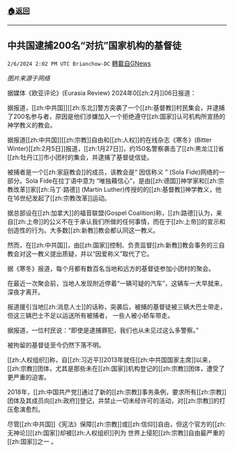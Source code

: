 ###  [:house:返回](README.md)
---


## 中共国逮捕200名“对抗”国家机构的基督徒
`2/6/2024 2:02 PM UTC Brianchow-DC` [轉載自GNews](https://gnews.org/articles/2286305)

*图片来源于网络*

据媒体《欧亚评论》(Eurasia Review) 2024年0[[zh:2月]]06日报道：

据报道，[[zh:中共国]][[zh:东北]]警方突袭了一个[[zh:基督教]]村民集会，并逮捕了200名参与者，原因是他们涉嫌加入一个拒绝遵守[[zh:国家]]认可机构所宣扬的神学教义的教会。

据报道[[zh:中共国]][[zh:宗教]]自由和[[zh:人权]]的在线杂志《寒冬》(Bitter Winter)[[zh:2月5日]]报道，[[zh:1月27日]]，约150名警察袭击了[[zh:黑龙江]]省[[zh:牡丹江]]市小团村的集会，并逮捕了基督徒信徒。

被捕者是一个[[zh:家庭教会]]的成员，该教会是“ 因信称义 ” (Sola Fide)网络的一部分。Sola Fide在拉丁语中意为 “唯独藉信心”，是由[[zh:德国]]神学家和[[zh:宗教改革]]家[[zh:马丁·路德]] (Martin Luther)传授的的[[zh:基督教]]神学教义，他在16世纪发起了[[zh:宗教改革]]运动。

据总部设在[[zh:加拿大]]的福音联盟(Gospel Coalition)称，[[zh:路德]]认为，来自[[zh:上帝]]的公义不在于承认我们所做的任何事情，而在于[[zh:上帝]]的宣示和创造性的行为。大多数[[zh:新教]]教会都认同这一教义。

然而，在[[zh:中共国]]，由[[zh:国家]]控制、负责监督[[zh:新教]]教会事务的三自教会对这一教义提出质疑，并以“因爱称义”取代了它。

据《寒冬》报道，每个月都有数百名当地和远方的基督徒参加小团村的聚会。

在最近一次聚会前，当地人发现附近停着“一辆可疑的汽车”，这辆车一大早就来，深夜才离开。

报道援引当地[[zh:消息人士]]的话称，突袭后，被捕的基督徒被三辆大巴士带走，但这三辆巴士不足以运送所有被捕者， 一些人被小轿车带走。

据报道，一位村民说：“即使是逮捕罪犯，我们也从未见过这么多警察。”

被拘留的基督徒至今仍然下落不明。

[[zh:人权组织]]称，自[[zh:习近平]]2013年就任[[zh:中共国国家主席]]以来，[[zh:宗教]]团体，尤其是那些未在[[zh:国家]]机构登记的[[zh:宗教]]团体，遭受了更严重的迫害。

2018年，[[zh:中国共产党]]通过了新的[[zh:宗教]]事务条例，要求所有[[zh:宗教]]团体及其成员向[[zh:政府]]登记，并禁止一切未经许可的活动，对[[zh:宗教]]的打压愈演愈烈。

尽管[[zh:中共国]]《宪法》保障[[zh:宗教]]或[[zh:信仰]]自由，但这个官方的[[zh:无神论]][[zh:国家]]却被[[zh:人权组织]]列为 世界上侵犯[[zh:宗教]]自由最严重的[[zh:国家]]之一 。
